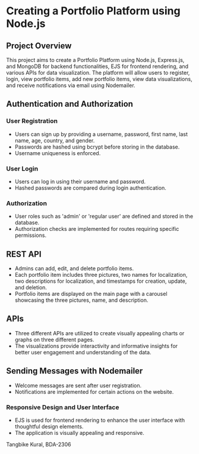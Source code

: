 # Creating a Portfolio Platform using Node.js

## Project Overview
This project aims to create a Portfolio Platform using Node.js, Express.js, and MongoDB for backend functionalities, EJS for frontend rendering, and various APIs for data visualization. The platform will allow users to register, login, view portfolio items, add new portfolio items, view data visualizations, and receive notifications via email using Nodemailer.

## Authentication and Authorization
### User Registration
- Users can sign up by providing a username, password, first name, last name, age, country, and gender.
- Passwords are hashed using bcrypt before storing in the database.
- Username uniqueness is enforced.

### User Login
- Users can log in using their username and password.
- Hashed passwords are compared during login authentication.

### Authorization
- User roles such as 'admin' or 'regular user' are defined and stored in the database.
- Authorization checks are implemented for routes requiring specific permissions.

## REST API
- Admins can add, edit, and delete portfolio items.
- Each portfolio item includes three pictures, two names for localization, two descriptions for localization, and timestamps for creation, update, and deletion.
- Portfolio items are displayed on the main page with a carousel showcasing the three pictures, name, and description.

## APIs
- Three different APIs are utilized to create visually appealing charts or graphs on three different pages.
- The visualizations provide interactivity and informative insights for better user engagement and understanding of the data.

## Sending Messages with Nodemailer
- Welcome messages are sent after user registration.
- Notifications are implemented for certain actions on the website.

### Responsive Design and User Interface
- EJS is used for frontend rendering to enhance the user interface with thoughtful design elements.
- The application is visually appealing and responsive.  


Tangbike Kural, BDA-2306

